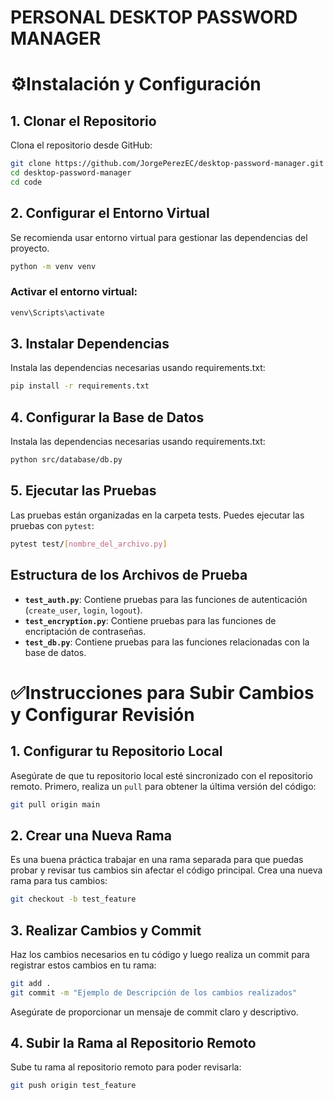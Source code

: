 ﻿# PERSONAL DESKTOP PASSWORD MANAGER

# ⚙️Instalación y Configuración 

## 1. Clonar el Repositorio

Clona el repositorio desde GitHub:

```sh
git clone https://github.com/JorgePerezEC/desktop-password-manager.git
cd desktop-password-manager
cd code
```

## 2. Configurar el Entorno Virtual

Se recomienda usar entorno virtual para gestionar las dependencias del proyecto.

```sh
python -m venv venv
```

### Activar el entorno virtual:

```sh
venv\Scripts\activate
```

## 3. Instalar Dependencias

Instala las dependencias necesarias usando requirements.txt:

```sh
pip install -r requirements.txt
```

## 4. Configurar la Base de Datos

Instala las dependencias necesarias usando requirements.txt:

```sh
python src/database/db.py
```

## 5. Ejecutar las Pruebas

Las pruebas están organizadas en la carpeta tests. Puedes ejecutar las pruebas con `pytest`:

```sh
pytest test/[nombre_del_archivo.py]
```

## Estructura de los Archivos de Prueba

- **`test_auth.py`**: Contiene pruebas para las funciones de autenticación (`create_user`, `login`, `logout`).
- **`test_encryption.py`**: Contiene pruebas para las funciones de encriptación de contraseñas.
- **`test_db.py`**: Contiene pruebas para las funciones relacionadas con la base de datos.


# ✅Instrucciones para Subir Cambios y Configurar Revisión 

## 1. Configurar tu Repositorio Local

Asegúrate de que tu repositorio local esté sincronizado con el repositorio remoto. Primero, realiza un `pull` para obtener la última versión del código:

```sh
git pull origin main
```

## 2. Crear una Nueva Rama

Es una buena práctica trabajar en una rama separada para que puedas probar y revisar tus cambios sin afectar el código principal. Crea una nueva rama para tus cambios:

```sh
git checkout -b test_feature
```

## 3. Realizar Cambios y Commit

Haz los cambios necesarios en tu código y luego realiza un commit para registrar estos cambios en tu rama:

```sh
git add .
git commit -m "Ejemplo de Descripción de los cambios realizados"
```

Asegúrate de proporcionar un mensaje de commit claro y descriptivo.

## 4. Subir la Rama al Repositorio Remoto

Sube tu rama al repositorio remoto para poder revisarla:

```sh
git push origin test_feature
```
